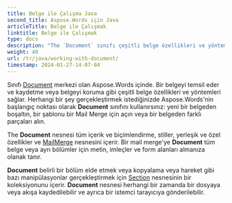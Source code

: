 ```yaml
---
title: Belge ile Çalışma Java
second_title: Aspose.Words için Java
articleTitle: Belge ile Çalışmak
linktitle: Belge ile Çalışmak
type: docs
description: "The `Document` sınıfı çeşitli belge özellikleri ve yöntemler sağlar. `Document` sınıfını, Aspose.Words ile yapmak istediğiniz her şey için başlangıç noktası olarak kullanırsınız. Java `Document` nesnesi kaydedilebilir bir dosyaya veya akışa ve ayrıca bir tarayıcıya gönderilebilir."
weight: 40
url: /tr/java/working-with-document/
timestamp: 2024-01-27-14-07-04
---
```


Sınıfı [Document](https://reference.aspose.com/words/java/com.aspose.words/document/) merkezi olan Aspose.Words içinde. Bir belgeyi temsil eder ve kaydetme veya belgeyi koruma gibi çeşitli belge özellikleri ve yöntemleri sağlar. Herhangi bir şey gerçekleştirmek istediğinizde Aspose.Words'nin başlangıç noktası olarak **Document** sınıfını kullanırsınız: yeni bir belgeden boşaltın, bir şablonu bir Mail Merge için açın veya bir belgeden farklı parçaları alın.

The **Document** nesnesi tüm içerik ve biçimlendirme, stiller, yerleşik ve özel özellikler ve [MailMerge](https://reference.aspose.com/words/java/com.aspose.words/mailmerge/) nesnesini içerir. Bir mail merge'ye **Document** tüm belge veya ayrı bölümler için metin, imleçler ve form alanları almanıza olanak tanır.

**Document** belirli bir bölüm elde etmek veya kopyalama veya hareket gibi bazı manipülasyonlar gerçekleştirmek için [Section](https://reference.aspose.com/words/java/com.aspose.words/section/) nesnesinin bir koleksiyonunu içerir. **Document** nesnesi herhangi bir zamanda bir dosyaya veya akışa kaydedilebilir ve ayrıca bir istemci tarayıcıya gönderilebilir.

